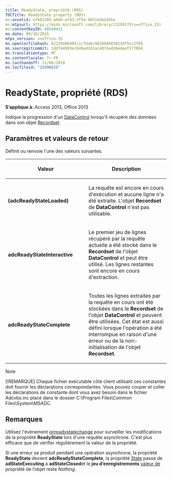 ```yaml
---
title: ReadyState, propriété (RDS)
TOCTitle: ReadyState property (RDS)
ms:assetid: e7b62205-a604-ef43-2f5d-9b51b46d2b5a
ms:mtpsurl: https://msdn.microsoft.com/library/JJ250175(v=office.15)
ms:contentKeyID: 48548412
ms.date: 09/18/2015
mtps_version: v=office.15
ms.openlocfilehash: 62229a06405c1c7dabc9826b8b03823df5cc1f05
ms.sourcegitcommit: 1dd744993ecb4bed241ace874ad26edaef1778b8
ms.translationtype: MT
ms.contentlocale: fr-FR
ms.lasthandoff: 11/06/2018
ms.locfileid: "25996628"
---
```

# <a name="readystate-property-rds"></a>ReadyState, propriété (RDS)

**S’applique à**: Access 2013, Office 2013

Indique la progression d'un [DataControl](datacontrol-object-rds.md) lorsqu'il récupère des données dans son objet [Recordset](recordset-object-ado.md).

## <a name="settings-and-return-values"></a>Paramètres et valeurs de retour

Définit ou renvoie l'une des valeurs suivantes.

<table>
<colgroup>
<col style="width: 50%" />
<col style="width: 50%" />
</colgroup>
<thead>
<tr class="header">
<th><p>Valeur</p></th>
<th><p>Description</p></th>
</tr>
</thead>
<tbody>
<tr class="odd">
<td><p><strong>(adcReadyStateLoaded)</strong></p></td>
<td><p>La requête est encore en cours d'exécution et aucune ligne n'a été extraite. L'objet <strong>Recordset</strong> de <strong>DataControl</strong> n'est pas utilisable.</p></td>
</tr>
<tr class="even">
<td><p><strong>adcReadyStateInteractive</strong></p></td>
<td><p>Le premier jeu de lignes récupéré par la requête actuelle a été stocké dans le <strong>Recordset</strong> de l'objet <strong>DataControl</strong> et peut être utilisé. Les lignes restantes sont encore en cours d'extraction.</p></td>
</tr>
<tr class="odd">
<td><p><strong>adcReadyStateComplete</strong></p></td>
<td><p>Toutes les lignes extraites par la requête en cours ont été stockées dans le <strong>Recordset</strong> de l'objet <strong>DataControl</strong> et peuvent être utilisées.
 Cet état est aussi défini lorsque l'opération a été interrompue en raison d'une erreur ou de la non-initialisation de l'objet <strong>Recordset</strong>.</p></td>
</tr>
</tbody>
</table>

> [!NOTE]
> [!REMARQUE] Chaque fichier exécutable côté client utilisant ces constantes doit fournir les déclarations correspondantes. Vous pouvez couper et coller les déclarations de constante dont vous avez besoin dans le fichier Adcvbs.inc placé dans le dossier C:\Program Files\Common Files\System\MSADC.

## <a name="remarks"></a>Remarques

Utilisez l'événement [onreadystatechange](onreadystatechange-event-rds.md) pour surveiller les modifications de la propriété **ReadyState** lors d'une requête asynchrone. C'est plus efficace que de vérifier régulièrement la valeur de la propriété.

Si une erreur se produit pendant une opération asynchrone, la propriété **ReadyState** devient **adcReadyStateComplete**, la propriété [State](state-property-ado.md) passe de **adStateExecuting** à **adStateClosed**et le **jeu d’enregistrements** [valeur de](value-property-ado.md) propriété de l’objet reste *Nothing*.

